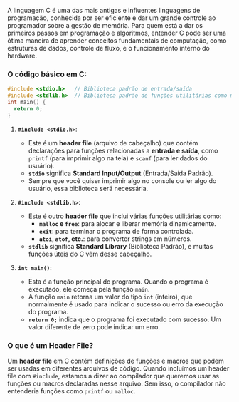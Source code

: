 A linguagem C é uma das mais antigas e influentes linguagens de programação, conhecida por ser eficiente e dar um grande controle ao programador sobre a gestão de memória. Para quem está a dar os primeiros passos em programação e algoritmos, entender C pode ser uma ótima maneira de aprender conceitos fundamentais de computação, como estruturas de dados, controle de fluxo, e o funcionamento interno do hardware.

### O código básico em C:

```c
#include <stdio.h>   // Biblioteca padrão de entrada/saída
#include <stdlib.h>  // Biblioteca padrão de funções utilitárias como memória
int main() {
  return 0;
}
```



1. **`#include <stdio.h>`**:
   - Este é um **header file** (arquivo de cabeçalho) que contém declarações para funções relacionadas a **entrada e saída**, como `printf` (para imprimir algo na tela) e `scanf` (para ler dados do usuário).
   - **`stdio`** significa **Standard Input/Output** (Entrada/Saída Padrão).
   - Sempre que você quiser imprimir algo no console ou ler algo do usuário, essa biblioteca será necessária.

2. **`#include <stdlib.h>`**:
   - Este é outro **header file** que inclui várias funções utilitárias como:
     - **`malloc` e `free`**: para alocar e liberar memória dinamicamente.
     - **`exit`**: para terminar o programa de forma controlada.
     - **`atoi`, `atof`, etc.**: para converter strings em números.
   - **`stdlib`** significa **Standard Library** (Biblioteca Padrão), e muitas funções úteis do C vêm desse cabeçalho.

3. **`int main()`**:
   - Esta é a função principal do programa. Quando o programa é executado, ele começa pela função `main`.
   - A função `main` retorna um valor do tipo `int` (inteiro), que normalmente é usado para indicar o sucesso ou erro da execução do programa.
   - **`return 0;`** indica que o programa foi executado com sucesso. Um valor diferente de zero pode indicar um erro.

### O que é um Header File?

Um **header file** em C contém definições de funções e macros que podem ser usadas em diferentes arquivos de código. Quando incluímos um header file com `#include`, estamos a dizer ao compilador que queremos usar as funções ou macros declaradas nesse arquivo. Sem isso, o compilador não entenderia funções como `printf` ou `malloc`.


